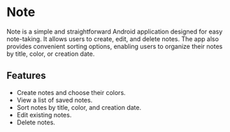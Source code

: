 # Note

Note is a simple and straightforward Android application designed for easy note-taking. It allows users to create, edit, and delete notes. The app also provides convenient sorting options, enabling users to organize their notes by title, color, or creation date.

## Features

- Create notes and choose their colors.
- View a list of saved notes.
- Sort notes by title, color, and creation date.
- Edit existing notes.
- Delete notes.
